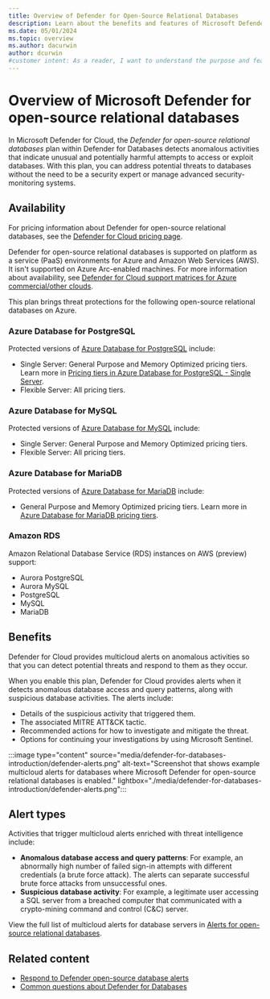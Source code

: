 ```yaml
---
title: Overview of Defender for Open-Source Relational Databases
description: Learn about the benefits and features of Microsoft Defender for open-source relational databases such as PostgreSQL, MySQL, and MariaDB.
ms.date: 05/01/2024
ms.topic: overview
ms.author: dacurwin
author: dcurwin
#customer intent: As a reader, I want to understand the purpose and features of Microsoft Defender for open-source relational databases so that I can make informed decisions about its usage.
---
```


# Overview of Microsoft Defender for open-source relational databases

In Microsoft Defender for Cloud, the *Defender for open-source relational databases* plan within Defender for Databases detects anomalous activities that indicate unusual and potentially harmful attempts to access or exploit databases. With this plan, you can address potential threats to databases without the need to be a security expert or manage advanced security-monitoring systems.

## Availability

For pricing information about Defender for open-source relational databases, see the [Defender for Cloud pricing page](https://azure.microsoft.com/pricing/details/defender-for-cloud/).

Defender for open-source relational databases is supported on platform as a service (PaaS) environments for Azure and Amazon Web Services (AWS). It isn't supported on Azure Arc-enabled machines. For more information about availability, see [Defender for Cloud support matrices for Azure commercial/other clouds](support-matrix-cloud-environment.md#cloud-support).

This plan brings threat protections for the following open-source relational databases on Azure.

### Azure Database for PostgreSQL

Protected versions of [Azure Database for PostgreSQL](/azure/postgresql/) include:

- Single Server: General Purpose and Memory Optimized pricing tiers. Learn more in [Pricing tiers in Azure Database for PostgreSQL - Single Server](/azure/postgresql/concepts-pricing-tiers).
- Flexible Server: All pricing tiers.

### Azure Database for MySQL

Protected versions of [Azure Database for MySQL](/azure/mysql/) include:

- Single Server: General Purpose and Memory Optimized pricing tiers.
- Flexible Server: All pricing tiers.

### Azure Database for MariaDB

Protected versions of [Azure Database for MariaDB](/azure/mariadb/) include:

- General Purpose and Memory Optimized pricing tiers. Learn more in [Azure Database for MariaDB pricing tiers](/azure/mariadb/concepts-pricing-tiers).

### Amazon RDS

Amazon Relational Database Service (RDS) instances on AWS (preview) support:

- Aurora PostgreSQL
- Aurora MySQL
- PostgreSQL
- MySQL
- MariaDB

## Benefits

Defender for Cloud provides multicloud alerts on anomalous activities so that you can detect potential threats and respond to them as they occur.

When you enable this plan, Defender for Cloud provides alerts when it detects anomalous database access and query patterns, along with suspicious database activities. The alerts include:

- Details of the suspicious activity that triggered them.
- The associated MITRE ATT&CK tactic.
- Recommended actions for how to investigate and mitigate the threat.
- Options for continuing your investigations by using Microsoft Sentinel.

:::image type="content" source="media/defender-for-databases-introduction/defender-alerts.png" alt-text="Screenshot that shows example multicloud alerts for databases where Microsoft Defender for open-source relational databases is enabled." lightbox="./media/defender-for-databases-introduction/defender-alerts.png":::

## Alert types

Activities that trigger multicloud alerts enriched with threat intelligence include:

- **Anomalous database access and query patterns**: For example, an abnormally high number of failed sign-in attempts with different credentials (a brute force attack). The alerts can separate successful brute force attacks from unsuccessful ones.
- **Suspicious database activity**: For example, a legitimate user accessing a SQL server from a breached computer that communicated with a crypto-mining command and control (C&C) server.

View the full list of multicloud alerts for database servers in [Alerts for open-source relational databases](alerts-open-source-relational-databases.md).

## Related content

- [Respond to Defender open-source database alerts](defender-for-databases-usage.md)
- [Common questions about Defender for Databases](faq-defender-for-databases.yml)
